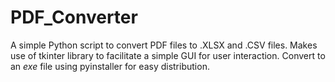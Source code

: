 # PDF_Converter

A simple Python script to convert PDF files to .XLSX and .CSV files. Makes use of tkinter library to facilitate a simple GUI for user interaction. Convert to an *exe* file using pyinstaller for easy distribution.